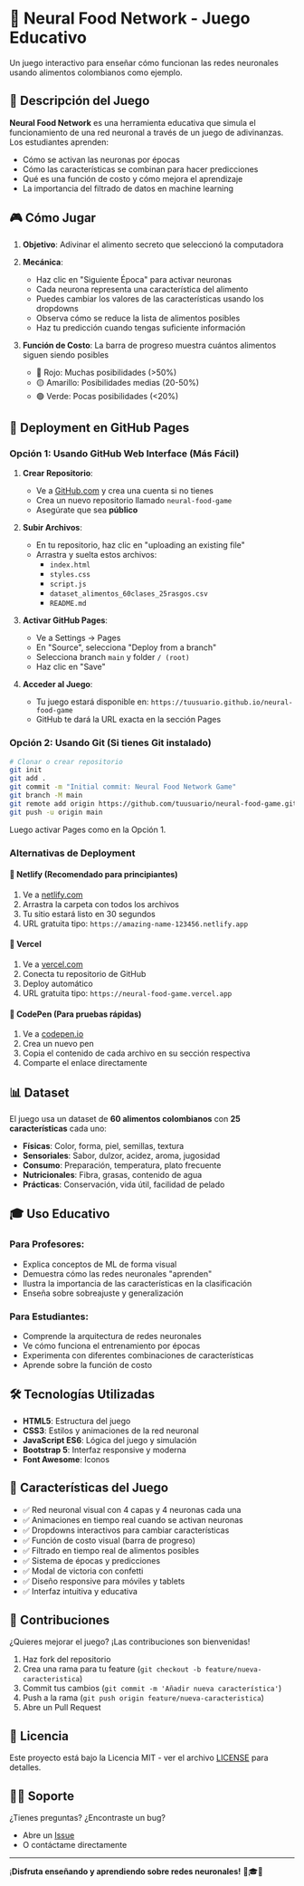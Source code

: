 # 🧠 Neural Food Network - Juego Educativo

Un juego interactivo para enseñar cómo funcionan las redes neuronales usando alimentos colombianos como ejemplo.

## 🎯 Descripción del Juego

**Neural Food Network** es una herramienta educativa que simula el funcionamiento de una red neuronal a través de un juego de adivinanzas. Los estudiantes aprenden:

- Cómo se activan las neuronas por épocas
- Cómo las características se combinan para hacer predicciones
- Qué es una función de costo y cómo mejora el aprendizaje
- La importancia del filtrado de datos en machine learning

## 🎮 Cómo Jugar

1. **Objetivo**: Adivinar el alimento secreto que seleccionó la computadora
2. **Mecánica**: 
   - Haz clic en "Siguiente Época" para activar neuronas
   - Cada neurona representa una característica del alimento
   - Puedes cambiar los valores de las características usando los dropdowns
   - Observa cómo se reduce la lista de alimentos posibles
   - Haz tu predicción cuando tengas suficiente información

3. **Función de Costo**: La barra de progreso muestra cuántos alimentos siguen siendo posibles
   - 🔴 Rojo: Muchas posibilidades (>50%)
   - 🟡 Amarillo: Posibilidades medias (20-50%)
   - 🟢 Verde: Pocas posibilidades (<20%)

## 🚀 Deployment en GitHub Pages

### Opción 1: Usando GitHub Web Interface (Más Fácil)

1. **Crear Repositorio**:
   - Ve a [GitHub.com](https://github.com) y crea una cuenta si no tienes
   - Crea un nuevo repositorio llamado `neural-food-game`
   - Asegúrate que sea **público**

2. **Subir Archivos**:
   - En tu repositorio, haz clic en "uploading an existing file"
   - Arrastra y suelta estos archivos:
     - `index.html`
     - `styles.css`
     - `script.js`
     - `dataset_alimentos_60clases_25rasgos.csv`
     - `README.md`

3. **Activar GitHub Pages**:
   - Ve a Settings → Pages
   - En "Source", selecciona "Deploy from a branch"
   - Selecciona branch `main` y folder `/ (root)`
   - Haz clic en "Save"

4. **Acceder al Juego**:
   - Tu juego estará disponible en: `https://tuusuario.github.io/neural-food-game`
   - GitHub te dará la URL exacta en la sección Pages

### Opción 2: Usando Git (Si tienes Git instalado)

```bash
# Clonar o crear repositorio
git init
git add .
git commit -m "Initial commit: Neural Food Network Game"
git branch -M main
git remote add origin https://github.com/tuusuario/neural-food-game.git
git push -u origin main
```

Luego activar Pages como en la Opción 1.

### Alternativas de Deployment

#### 🔸 Netlify (Recomendado para principiantes)
1. Ve a [netlify.com](https://netlify.com)
2. Arrastra la carpeta con todos los archivos
3. Tu sitio estará listo en 30 segundos
4. URL gratuita tipo: `https://amazing-name-123456.netlify.app`

#### 🔸 Vercel
1. Ve a [vercel.com](https://vercel.com)
2. Conecta tu repositorio de GitHub
3. Deploy automático
4. URL gratuita tipo: `https://neural-food-game.vercel.app`

#### 🔸 CodePen (Para pruebas rápidas)
1. Ve a [codepen.io](https://codepen.io)
2. Crea un nuevo pen
3. Copia el contenido de cada archivo en su sección respectiva
4. Comparte el enlace directamente

## 📊 Dataset

El juego usa un dataset de **60 alimentos colombianos** con **25 características** cada uno:

- **Físicas**: Color, forma, piel, semillas, textura
- **Sensoriales**: Sabor, dulzor, acidez, aroma, jugosidad  
- **Consumo**: Preparación, temperatura, plato frecuente
- **Nutricionales**: Fibra, grasas, contenido de agua
- **Prácticas**: Conservación, vida útil, facilidad de pelado

## 🎓 Uso Educativo

### Para Profesores:
- Explica conceptos de ML de forma visual
- Demuestra cómo las redes neuronales "aprenden"
- Ilustra la importancia de las características en la clasificación
- Enseña sobre sobreajuste y generalización

### Para Estudiantes:
- Comprende la arquitectura de redes neuronales
- Ve cómo funciona el entrenamiento por épocas
- Experimenta con diferentes combinaciones de características
- Aprende sobre la función de costo

## 🛠️ Tecnologías Utilizadas

- **HTML5**: Estructura del juego
- **CSS3**: Estilos y animaciones de la red neuronal
- **JavaScript ES6**: Lógica del juego y simulación
- **Bootstrap 5**: Interfaz responsive y moderna
- **Font Awesome**: Iconos

## 🎨 Características del Juego

- ✅ Red neuronal visual con 4 capas y 4 neuronas cada una
- ✅ Animaciones en tiempo real cuando se activan neuronas
- ✅ Dropdowns interactivos para cambiar características
- ✅ Función de costo visual (barra de progreso)
- ✅ Filtrado en tiempo real de alimentos posibles
- ✅ Sistema de épocas y predicciones
- ✅ Modal de victoria con confetti
- ✅ Diseño responsive para móviles y tablets
- ✅ Interfaz intuitiva y educativa

## 🤝 Contribuciones

¿Quieres mejorar el juego? ¡Las contribuciones son bienvenidas!

1. Haz fork del repositorio
2. Crea una rama para tu feature (`git checkout -b feature/nueva-caracteristica`)
3. Commit tus cambios (`git commit -m 'Añadir nueva característica'`)
4. Push a la rama (`git push origin feature/nueva-caracteristica`)
5. Abre un Pull Request

## 📄 Licencia

Este proyecto está bajo la Licencia MIT - ver el archivo [LICENSE](LICENSE) para detalles.

## 🙋‍♂️ Soporte

¿Tienes preguntas? ¿Encontraste un bug? 

- Abre un [Issue](https://github.com/tuusuario/neural-food-game/issues)
- O contáctame directamente

---

¡**Disfruta enseñando y aprendiendo sobre redes neuronales!** 🧠🎓✨ 